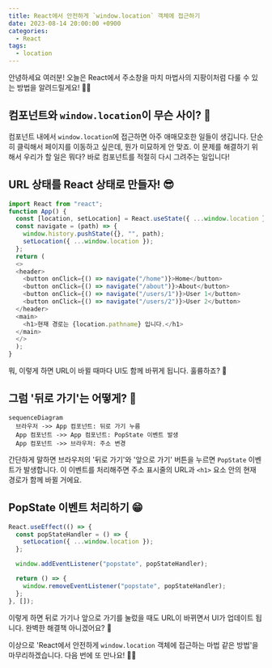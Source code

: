 ```yaml
---
title: React에서 안전하게 `window.location` 객체에 접근하기
date: 2023-08-14 20:00:00 +0900
categories:
  - React
tags:
  - location
---
```


안녕하세요 여러분! 오늘은 React에서 주소창을 마치 마법사의 지팡이처럼 다룰 수 있는 방법을 알려드릴게요! 🧙‍♂️

## 컴포넌트와 `window.location`이 무슨 사이? 🤔

컴포넌트 내에서 `window.location`에 접근하면 아주 애매모호한 일들이 생깁니다. 단순히 클릭해서 페이지를 이동하고 싶은데, 뭔가 미묘하게 안 맞죠. 이 문제를 해결하기 위해서 우리가 할 일은 뭐다? 바로 컴포넌트를 적절히 다시 그려주는 일입니다!

## URL 상태를 React 상태로 만들자! 😎

```javascript
import React from "react";
function App() {
  const [location, setLocation] = React.useState({ ...window.location });
  const navigate = (path) => {
    window.history.pushState({}, "", path);
    setLocation({ ...window.location });  
  };
  return (
  <>
  <header>
    <button onClick={() => navigate("/home")}>Home</button>
    <button onClick={() => navigate("/about")}>About</button>
    <button onClick={() => navigate("/users/1")}>User 1</button>
    <button onClick={() => navigate("/users/2")}>User 2</button>
  </header>
  <main>
    <h1>현재 경로는 {location.pathname} 입니다.</h1>
  </main>
  </>
  );
}
```

뭐, 이렇게 하면 URL이 바뀔 때마다 UI도 함께 바뀌게 됩니다. 훌륭하죠? 👏

## 그럼 '뒤로 가기'는 어떻게? 🤨

```mermaid
sequenceDiagram
  브라우저 ->> App 컴포넌트: 뒤로 가기 누름
  App 컴포넌트 ->> App 컴포넌트: PopState 이벤트 발생
  App 컴포넌트 ->> 브라우저: 주소 변경
```

간단하게 말하면 브라우저의 '뒤로 가기'와 '앞으로 가기' 버튼을 누르면 `PopState` 이벤트가 발생합니다. 이 이벤트를 처리해주면 주소 표시줄의 URL과 `<h1>` 요소 안의 현재 경로가 함께 바뀔 거에요.

## PopState 이벤트 처리하기 😁

```javascript
React.useEffect(() => {
  const popStateHandler = () => {
    setLocation({ ...window.location });
  };

  window.addEventListener("popstate", popStateHandler);

  return () => {
    window.removeEventListener("popstate", popStateHandler);
  };
}, []);
```

이렇게 하면 뒤로 가기나 앞으로 가기를 눌렀을 때도 URL이 바뀌면서 UI가 업데이트 됩니다. 완벽한 해결책 아니겠어요? 🎉

이상으로 'React에서 안전하게 `window.location` 객체에 접근하는 마법 같은 방법'을 마무리하겠습니다. 다음 번에 또 만나요! 👋😄
